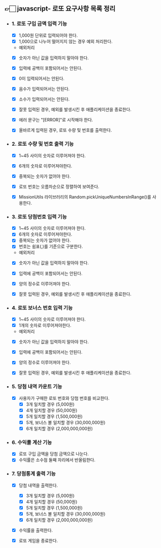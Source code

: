 ## 👉🏻 javascript- 로또 요구사항 목록 정리

- ### 1. 로또 구입 금액 입력 기능

  - [x] 1,000원 단위로 입력되어야 한다.
  - [x] 1,000으로 나누어 떨어지지 않는 경우 예외 처리한다.

  - 예외처리
  - [x] 숫자가 아닌 값을 입력하지 말아야 한다.
  - [x] 입력에 공백이 포함되어서는 안된다.
  - [x] 0이 입력되어서는 안된다.
  - [x] 음수가 입력되어서는 안된다.
  - [x] 소수가 입력되어서는 안된다.

  - [x] 잘못 입력된 경우, 예외를 발생시킨 후 애플리케이션을 종료한다.
  - [x] 에러 문구는 "[ERROR]"로 시작해야 한다.

  - [x] 올바르게 입력된 경우, 로또 수량 및 번호를 출력한다.

- ### 2. 로또 수량 및 번호 출력 기능

  - [x] 1~45 사이의 숫자로 이루어져야 한다.
  - [x] 6개의 숫자로 이루어져야한다.
  - [x] 중복되는 숫자가 없어야 한다.
  - [x] 로또 번호는 오름차순으로 정렬하여 보여준다.

  - [x] MissionUtils 라이브러리의 Random.pickUniqueNumbersInRange()를 사용한다.

- ### 3. 로또 당첨번호 입력 기능

  - [x] 1~45 사이의 숫자로 이루어져야 한다.
  - [x] 6개의 숫자로 이루어져야한다.
  - [x] 중복되는 숫자가 없어야 한다.
  - [x] 번호는 쉼표(,)를 기준으로 구분한다.

  - 예외처리
  - [x] 숫자가 아닌 값을 입력하지 말아야 한다.
  - [x] 입력에 공백이 포함되어서는 안된다.
  - [x] 양의 정수로 이루어져야 한다.

  - [x] 잘못 입력된 경우, 예외를 발생시킨 후 애플리케이션을 종료한다.

- ### 4. 로또 보너스 번호 입력 기능

  - [x] 1~45 사이의 숫자로 이루어져야 한다.
  - [x] 1개의 숫자로 이루어져야한다.

  - 예외처리
  - [x] 숫자가 아닌 값을 입력하지 말아야 한다.
  - [x] 입력에 공백이 포함되어서는 안된다.
  - [x] 양의 정수로 이루어져야 한다.

  - [x] 잘못 입력된 경우, 예외를 발생시킨 후 애플리케이션을 종료한다.

- ### 5. 당첨 내역 카운트 기능

  - [x] 사용자가 구매한 로또 번호와 당첨 번호를 비교한다.
    - [x] 3개 일치할 경우 (5,000원)
    - [x] 4개 일치할 경우 (50,000원)
    - [x] 5개 일치할 경우 (1,500,000원)
    - [x] 5개, 보너스 볼 일치할 경우 (30,000,000원)
    - [x] 6개 일치할 경우 (2,000,000,000원)

- ### 6. 수익률 계산 기능

  - [x] 로또 구입 금액을 당첨 금액으로 나눈다.
  - [x] 수익률은 소수점 둘째 자리에서 반올림한다.

- ### 7. 당첨통계 출력 기능

  - [x] 당첨 내역을 출력한다.
    - [x] 3개 일치할 경우 (5,000원)
    - [x] 4개 일치할 경우 (50,000원)
    - [x] 5개 일치할 경우 (1,500,000원)
    - [x] 5개, 보너스 볼 일치할 경우 (30,000,000원)
    - [x] 6개 일치할 경우 (2,000,000,000원)
  - [x] 수익률을 출력한다.

  - [x] 로또 게임을 종료한다.

